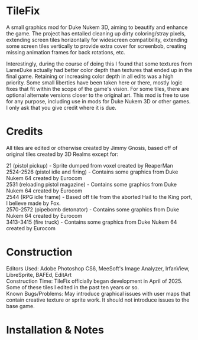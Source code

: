 # TileFix

A small graphics mod for Duke Nukem 3D, aiming to beautify and enhance the game. The project has entailed cleaning up dirty coloring/stray pixels, extending screen tiles horizontally for widescreen compatibility, extending some screen tiles vertically to provide extra cover for screenbob, creating missing animation frames for back rotations, etc.



Interestingly, during the course of doing this I found that some textures from LameDuke actually had better color depth than textures that ended up in the final game. Retaining or increasing color depth in all edits was a high priority. Some small liberties have been taken here or there, mostly logic fixes that fit within the scope of the game's vision. For some tiles, there are optional alternate versions closer to the original art. This mod is free to use for any purpose, including use in mods for Duke Nukem 3D or other games. I only ask that you give credit where it is due.

# Credits

All tiles are edited or otherwise created by Jimmy Gnosis, based off of original tiles created by 3D Realms except for:

21 (pistol pickup) - Sprite dumped from voxel created by ReaperMan  
2524-2526 (pistol idle and firing) - Contains some graphics from Duke Nukem 64 created by Eurocom  
2531 (reloading pistol magazine) - Contains some graphics from Duke Nukem 64 created by Eurocom  
2544 (RPG idle frame) - Based off tile from the aborted Hail to the King port, I believe made by Fox.  
2570-2572 (pipebomb detonator) - Contains some graphics from Duke Nukem 64 created by Eurocom  
3413-3415 (fire truck) - Contains some graphics from Duke Nukem 64 created by Eurocom

# Construction

Editors Used: Adobe Photoshop CS6, MeeSoft's Image Analyzer, IrfanView, LibreSprite, BAFEd, EditArt  
Construction Time: TileFix officially began development in April of 2025. Some of these tiles I edited in the past ten years or so.  
Known Bugs/Problems: May introduce graphical issues with user maps that contain creative texture or sprite work. It should not introduce issues to the base game.

# Installation \& Notes

